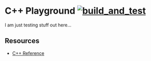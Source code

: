 # C++ Playground [![build_and_test](https://github.com/Felix-Quehl/cpp_playground/actions/workflows/c-cpp.yml/badge.svg)](https://github.com/Felix-Quehl/cpp_playground/actions/workflows/c-cpp.yml)


I am just testing stuff out here...

## Resources

* [C++ Reference](https://en.cppreference.com/w/)
